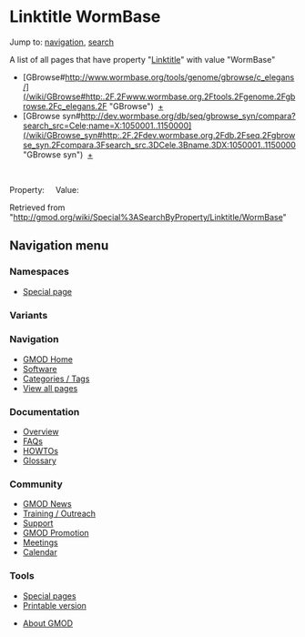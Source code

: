 <div id="mw-page-base" class="noprint">

</div>

<div id="mw-head-base" class="noprint">

</div>

<div id="content" class="mw-body" role="main">

<span id="top"></span>

<div id="mw-js-message" style="display:none;">

</div>



# <span dir="auto">Linktitle WormBase</span>

<div id="bodyContent">

<div id="contentSub">

</div>

<div id="jump-to-nav" class="mw-jump">

Jump to: [navigation](#mw-navigation), [search](#p-search)

</div>

<div id="mw-content-text">

A list of all pages that have property
"[Linktitle](/wiki/Property:Linktitle "Property:Linktitle")" with value
"WormBase"  

- [GBrowse#http://www.wormbase.org/tools/genome/gbrowse/c_elegans/](/wiki/GBrowse#http:.2F.2Fwww.wormbase.org.2Ftools.2Fgenome.2Fgbrowse.2Fc_elegans.2F "GBrowse")  <span class="smwbrowse">[+](/wiki/Special%3ABrowse/GBrowse-23http:-2F-2Fwww.wormbase.org-2Ftools-2Fgenome-2Fgbrowse-2Fc_elegans-2F "Special%3ABrowse/GBrowse-23http:-2F-2Fwww.wormbase.org-2Ftools-2Fgenome-2Fgbrowse-2Fc elegans-2F")</span>
- [GBrowse
  syn#http://dev.wormbase.org/db/seq/gbrowse_syn/compara?search_src=Cele;name=X:1050001..1150000](/wiki/GBrowse_syn#http:.2F.2Fdev.wormbase.org.2Fdb.2Fseq.2Fgbrowse_syn.2Fcompara.3Fsearch_src.3DCele.3Bname.3DX:1050001..1150000 "GBrowse syn")  <span class="smwbrowse">[+](/wiki/Special%3ABrowse/GBrowse-20syn-23http:-2F-2Fdev.wormbase.org-2Fdb-2Fseq-2Fgbrowse_syn-2Fcompara-3Fsearch_src%3DCele;name%3DX:1050001..1150000 "Special%3ABrowse/GBrowse-20syn-23http:-2F-2Fdev.wormbase.org-2Fdb-2Fseq-2Fgbrowse syn-2Fcompara-3Fsearch src=Cele;name=X:1050001..1150000")</span>

 

Property:     Value:

</div>

<div class="printfooter">

Retrieved from
"<http://gmod.org/wiki/Special%3ASearchByProperty/Linktitle/WormBase>"

</div>

<div id="catlinks" class="catlinks catlinks-allhidden">

</div>

<div class="visualClear">

</div>

</div>

</div>

<div id="mw-navigation">

## Navigation menu

<div id="mw-head">



<div id="left-navigation">

<div id="p-namespaces" class="vectorTabs" role="navigation"
aria-labelledby="p-namespaces-label">

### Namespaces

- <span id="ca-nstab-special">[Special
  page](/wiki/Special%3ASearchByProperty/Linktitle/WormBase "This is a special page, you cannot edit the page itself")</span>

</div>

<div id="p-variants" class="vectorMenu emptyPortlet" role="navigation"
aria-labelledby="p-variants-label">

### 

### Variants[](#)

<div class="menu">

</div>

</div>

</div>





</div>



</div>

</div>

</div>

<div id="mw-panel">

<div id="p-logo" role="banner">

<a href="/wiki/Main_Page"
style="background-image: url(http://gmod.org/images/GMOD-cogs.png);"
title="Visit the main page"></a>

</div>

<div id="p-Navigation" class="portal" role="navigation"
aria-labelledby="p-Navigation-label">

### Navigation

<div class="body">

- <span id="n-GMOD-Home">[GMOD Home](/wiki/Main_Page)</span>
- <span id="n-Software">[Software](/wiki/GMOD_Components)</span>
- <span id="n-Categories-.2F-Tags">[Categories /
  Tags](/wiki/Categories)</span>
- <span id="n-View-all-pages">[View all
  pages](/wiki/Special:AllPages)</span>

</div>

</div>

<div id="p-Documentation" class="portal" role="navigation"
aria-labelledby="p-Documentation-label">

### Documentation

<div class="body">

- <span id="n-Overview">[Overview](/wiki/Overview)</span>
- <span id="n-FAQs">[FAQs](/wiki/Category:FAQ)</span>
- <span id="n-HOWTOs">[HOWTOs](/wiki/Category:HOWTO)</span>
- <span id="n-Glossary">[Glossary](/wiki/Glossary)</span>

</div>

</div>

<div id="p-Community" class="portal" role="navigation"
aria-labelledby="p-Community-label">

### Community

<div class="body">

- <span id="n-GMOD-News">[GMOD News](/wiki/GMOD_News)</span>
- <span id="n-Training-.2F-Outreach">[Training /
  Outreach](/wiki/Training_and_Outreach)</span>
- <span id="n-Support">[Support](/wiki/Support)</span>
- <span id="n-GMOD-Promotion">[GMOD
  Promotion](/wiki/GMOD_Promotion)</span>
- <span id="n-Meetings">[Meetings](/wiki/Meetings)</span>
- <span id="n-Calendar">[Calendar](/wiki/Calendar)</span>

</div>

</div>

<div id="p-tb" class="portal" role="navigation"
aria-labelledby="p-tb-label">

### Tools

<div class="body">

- <span id="t-specialpages"><a href="/wiki/Special:SpecialPages" accesskey="q"
  title="A list of all special pages [q]">Special pages</a></span>
- <span id="t-print"><a
  href="/mediawiki/index.php?title=Special%3ASearchByProperty/Linktitle/WormBase&amp;printable=yes"
  rel="alternate" accesskey="p"
  title="Printable version of this page [p]">Printable version</a></span>

</div>

</div>

</div>

</div>

<div id="footer" role="contentinfo">

- <span id="footer-places-about">[About
  GMOD](/wiki/GMOD:About "GMOD:About")</span>

<!-- -->






</div>
